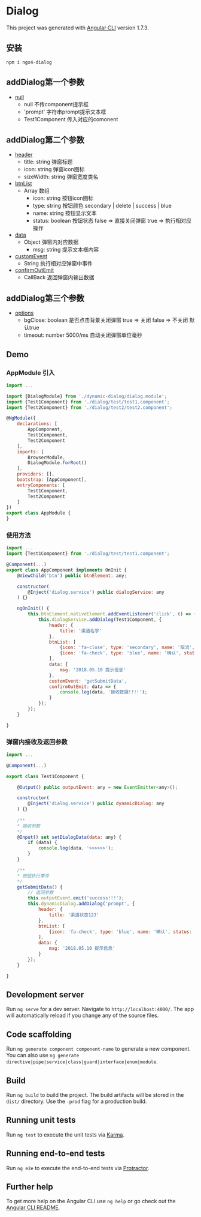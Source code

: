 # Dialog

This project was generated with [Angular CLI](https://github.com/angular/angular-cli) version 1.7.3.

## 安装

```
npm i ngx4-dialog
```

## addDialog第一个参数
* [null](#文本)
    * null 不传component提示框
    * 'prompt' 字符串prompt提示文本框
    * Test1Component 传入对应的comonent

## addDialog第二个参数

* [header](#文本)
    * title: string 弹窗标题
    * icon: string 弹窗icon图标
    * sizeWidth: string 弹窗宽度类名
* [btnList](#文本)
    * Array 数组
        * icon: string 按钮icon图标
        * type: string 按钮颜色 secondary | delete | success | blue
        * name: string 按钮显示文本
        * status: boolean 按钮状态 false => 直接关闭弹窗 true => 执行相对应操作
* [data](#文本)
    * Object 弹窗内对应数据
        * msg: string 提示文本框内容
* [customEvent](#文本)
    * String 执行相对应弹窗中事件
* [confirmOutEmit](#文本)
    * CallBack 返回弹窗内输出数据
    
## addDialog第三个参数
* [options](#文本)
    * bgClose: boolean 是否点击背景关闭弹窗 true => 关闭 false => 不关闭 默认true
    * timeout: number 5000/ms 自动关闭弹窗单位毫秒
    
    
## Demo

### AppModule 引入

    
```javascript
import ...

import {DialogModule} from './dynamic-dialog/dialog.module';
import {Test1Component} from './dialog/test/test1.component';
import {Test2Component} from './dialog/test2/test2.component';

@NgModule({
    declarations: [
        AppComponent,
        Test1Component,
        Test2Component
    ],
    imports: [
        BrowserModule,
        DialogModule.forRoot()
    ],
    providers: [],
    bootstrap: [AppComponent],
    entryComponents: [
        Test1Component,
        Test2Component
    ]
})
export class AppModule {
}

```

### 使用方法

```javascript
import ...
import {Test1Component} from './dialog/test/test1.component';

@Component(...)
export class AppComponent implements OnInit {
    @ViewChild('btn') public btnElement: any;

    constructor(
        @Inject('dialog.service') public dialogService: any
    ) {}

    ngOnInit() {
        this.btnElement.nativeElement.addEventListener('click', () => {
            this.dialogService.addDialog(Test1Component, {
                header: {
                    title: '渠道名字'
                },
                btnList: [
                    {icon: 'fa-close', type: 'secondary', name: '取消', status: false},
                    {icon: 'fa-check', type: 'blue', name: '确认', status: true}
                ],
                data: {
                    msg: '2018.05.10 提示信息'
                },
                customEvent: 'getSubmitData',
                confirmOutEmit: data => {
                    console.log(data, '接收数据!!!!');
                }
            });
        });
    }

}
```

### 弹窗内接收及返回参数
```javascript
import ...

@Component(...)

export class Test1Component {

    @Output() public outputEvent: any = new EventEmitter<any>();

    constructor(
        @Inject('dialog.service') public dynamicDialog: any
    ) {}
    
    /**
    * 接收参数
    */
    @Input() set setDialogData(data: any) {
        if (data) {
            console.log(data, '>>>>>>');
        }
    }

    /**
    * 按钮执行事件
    */
    getSubmitData() {
        // 返回参数
        this.outputEvent.emit('success!!!');
        this.dynamicDialog.addDialog('prompt', {
            header: {
                title: '渠道状态123'
            },
            btnList: [
                {icon: 'fa-check', type: 'blue', name: '确认', status: false}
            ],
            data: {
                msg: '2018.05.10 提示信息'
            }
        });
    }

}
```

## Development server

Run `ng serve` for a dev server. Navigate to `http://localhost:4000/`. The app will automatically reload if you change any of the source files.

## Code scaffolding

Run `ng generate component component-name` to generate a new component. You can also use `ng generate directive|pipe|service|class|guard|interface|enum|module`.

## Build

Run `ng build` to build the project. The build artifacts will be stored in the `dist/` directory. Use the `-prod` flag for a production build.

## Running unit tests

Run `ng test` to execute the unit tests via [Karma](https://karma-runner.github.io).

## Running end-to-end tests

Run `ng e2e` to execute the end-to-end tests via [Protractor](http://www.protractortest.org/).

## Further help

To get more help on the Angular CLI use `ng help` or go check out the [Angular CLI README](https://github.com/angular/angular-cli/blob/master/README.md).
